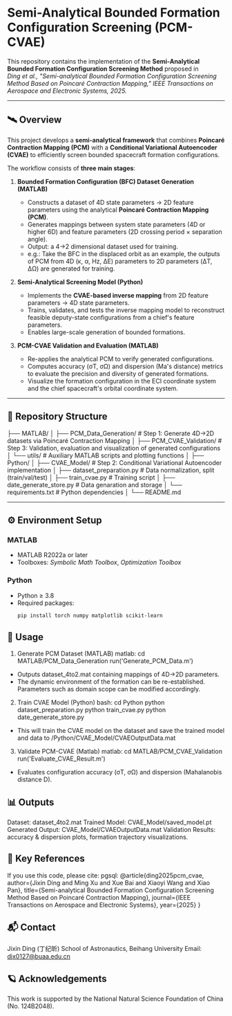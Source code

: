 # Semi-Analytical Bounded Formation Configuration Screening (PCM-CVAE)

This repository contains the implementation of the **Semi-Analytical Bounded Formation Configuration Screening Method** proposed in  
*Ding et al., "Semi-analytical Bounded Formation Configuration Screening Method Based on Poincaré Contraction Mapping," IEEE Transactions on Aerospace and Electronic Systems, 2025.*

---

## 🛰️ Overview

This project develops a **semi-analytical framework** that combines **Poincaré Contraction Mapping (PCM)** with a **Conditional Variational Autoencoder (CVAE)** to efficiently screen bounded spacecraft formation configurations.

The workflow consists of **three main stages**:

1. **Bounded Formation Configuration (BFC) Dataset Generation (MATLAB)**  
   - Constructs a dataset of 4D state parameters → 2D feature parameters using the analytical **Poincaré Contraction Mapping (PCM)**.  
   - Generates mappings between system state parameters (4D or higher 6D) and feature parameters (2D crossing period × separation angle).  
   - Output: a 4→2 dimensional dataset used for training.
   - e.g.: Take the BFC in the displaced orbit as an example, the outputs of PCM from 4D (κ, α, Hz, ΔE) parameters to 2D parameters (ΔT, ΔΩ) are generated for training.

2. **Semi-Analytical Screening Model (Python)**  
   - Implements the **CVAE-based inverse mapping** from 2D feature parameters → 4D state parameters.  
   - Trains, validates, and tests the inverse mapping model to reconstruct feasible deputy-state configurations from a chief's feature parameters.  
   - Enables large-scale generation of bounded formations.

3. **PCM-CVAE Validation and Evaluation (MATLAB)**  
   - Re-applies the analytical PCM to verify generated configurations.  
   - Computes accuracy (σT, σΩ) and dispersion (Ma's distance) metrics to evaluate the precision and diversity of generated formations.
   - Visualize the formation configuration in the ECI coordinate system and the chief spacecraft's orbital coordinate system.

---

## 📂 Repository Structure

├── MATLAB/
│ ├── PCM_Data_Generation/ # Step 1: Generate 4D→2D datasets via Poincaré Contraction Mapping
│ ├── PCM_CVAE_Validation/ # Step 3: Validation, evaluation and visualization of generated configurations
│ └── utils/ # Auxiliary MATLAB scripts and plotting functions
│
├── Python/
│ ├── CVAE_Model/ # Step 2: Conditional Variational Autoencoder implementation
│ ├── dataset_preparation.py # Data normalization, split (train/val/test)
│ ├── train_cvae.py # Training script
│ ├── date_generate_store.py # Data genaration and storage
│ └── requirements.txt # Python dependencies
│
└── README.md


---

## ⚙️ Environment Setup

### MATLAB
- MATLAB R2022a or later
- Toolboxes: *Symbolic Math Toolbox*, *Optimization Toolbox*

### Python
- Python ≥ 3.8  
- Required packages:
  ```bash
  pip install torch numpy matplotlib scikit-learn


## 🚀 Usage

1. Generate PCM Dataset (MATLAB)
matlab:
cd MATLAB/PCM_Data_Generation
run('Generate_PCM_Data.m')

* Outputs dataset_4to2.mat containing mappings of 4D→2D parameters. 
* The dynamic environment of the formation can be re-established. Parameters such as domain scope can be modified accordingly. 

2. Train CVAE Model (Python)
bash:
cd Python
python dataset_preparation.py
python train_cvae.py
python date_generate_store.py

* This will train the CVAE model on the dataset and save the trained model and data to /Python/CVAE_Model/CVAEOutputData.mat

3. Validate PCM-CVAE (Matlab)
matlab:
cd MATLAB/PCM_CVAE_Validation
run('Evaluate_CVAE_Result.m')

* Evaluates configuration accuracy (σT, σΩ) and dispersion (Mahalanobis distance D).

## 📊 Outputs
Dataset: dataset_4to2.mat
Trained Model: CVAE_Model/saved_model.pt
Generated Output: CVAE_Model/CVAEOutputData.mat
Validation Results: accuracy & dispersion plots, formation trajectory visualizations.

## 🧠 Key References
If you use this code, please cite:
pgsql:
@article{ding2025pcm_cvae,
  author={Jixin Ding and Ming Xu and Xue Bai and Xiaoyi Wang and Xiao Pan},
  title={Semi-analytical Bounded Formation Configuration Screening Method Based on Poincaré Contraction Mapping},
  journal={IEEE Transactions on Aerospace and Electronic Systems},
  year={2025}
}

## 📬 Contact
Jixin Ding (丁纪昕)
School of Astronautics, Beihang University
Email: djx0127@buaa.edu.cn

## 🪐 Acknowledgements

This work is supported by the National Natural Science Foundation of China (No. 124B2048).
